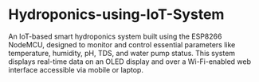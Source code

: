 # Hydroponics-using-IoT-System
An IoT-based smart hydroponics system built using the ESP8266 NodeMCU, designed to monitor and control essential parameters like temperature, humidity, pH, TDS, and water pump status. This system displays real-time data on an OLED display and over a Wi-Fi-enabled web interface accessible via mobile or laptop.
